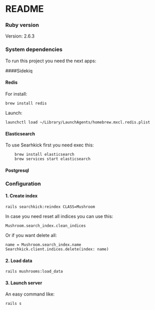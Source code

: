# README

### Ruby version

Version: 2.6.3

### System dependencies

To run this project you need the next apps:

####Sidekiq

#### Redis
For install: 

`brew install redis` 

Launch: 

`launchctl load ~/Library/LaunchAgents/homebrew.mxcl.redis.plist`
#### Elasticsearch
To use Searhkick first you need exec this:
```
    brew install elasticsearch
    brew services start elasticsearch 
```
#### Postgresql

### Configuration

#### 1. Create index
`rails searchkick:reindex CLASS=Mushroom`

In case you need reset all indices you can use this:

`Mushroom.search_index.clean_indices`

Or if you want delete all:

```
name = Mushroom.search_index.name
Searchkick.client.indices.delete(index: name)
```

#### 2. Load data
`rails mushrooms:load_data`

#### 3. Launch server

An easy command like:

`rails s `